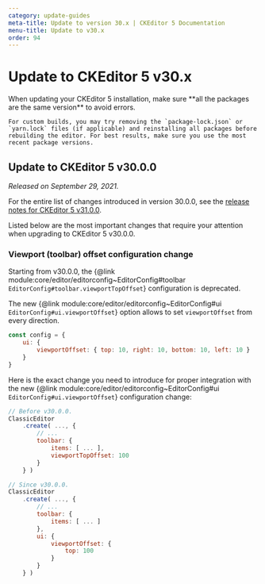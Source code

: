 ```yaml
---
category: update-guides
meta-title: Update to version 30.x | CKEditor 5 Documentation
menu-title: Update to v30.x
order: 94
---
```


# Update to CKEditor&nbsp;5 v30.x

<info-box>
	When updating your CKEditor&nbsp;5 installation, make sure **all the packages are the same version** to avoid errors.

	For custom builds, you may try removing the `package-lock.json` or `yarn.lock` files (if applicable) and reinstalling all packages before rebuilding the editor. For best results, make sure you use the most recent package versions.
</info-box>

## Update to CKEditor&nbsp;5 v30.0.0

_Released on September 29, 2021._

For the entire list of changes introduced in version 30.0.0, see the [release notes for CKEditor&nbsp;5 v31.0.0](https://github.com/ckeditor/ckeditor5/releases/tag/v31.0.0).

Listed below are the most important changes that require your attention when upgrading to CKEditor&nbsp;5 v30.0.0.

### Viewport (toolbar) offset configuration change

Starting from v30.0.0, the {@link module:core/editor/editorconfig~EditorConfig#toolbar `EditorConfig#toolbar.viewportTopOffset`} configuration is deprecated.

The new {@link module:core/editor/editorconfig~EditorConfig#ui `EditorConfig#ui.viewportOffset`} option allows to set `viewportOffset` from every direction.

```js
const config = {
	ui: {
		viewportOffset: { top: 10, right: 10, bottom: 10, left: 10 }
	}
}
```

Here is the exact change you need to introduce for proper integration with the new {@link module:core/editor/editorconfig~EditorConfig#ui `EditorConfig#ui.viewportOffset`} configuration change:

```js
// Before v30.0.0.
ClassicEditor
	.create( ..., {
		// ...
		toolbar: {
			items: [ ... ],
			viewportTopOffset: 100
		}
	} )

// Since v30.0.0.
ClassicEditor
	.create( ..., {
		// ...
		toolbar: {
			items: [ ... ]
		},
		ui: {
			viewportOffset: {
				top: 100
			}
		}
	} )
```
